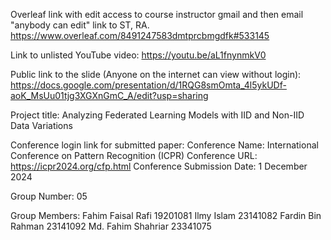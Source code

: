 Overleaf link with edit access to course instructor gmail and then email "anybody can edit" link to ST, RA.
https://www.overleaf.com/8491247583dmtprcbmgdfk#533145

Link to unlisted YouTube video: https://youtu.be/aL1fnynmkV0


Public link to the slide (Anyone on the internet can view without login):
https://docs.google.com/presentation/d/1RQG8smOmta_4l5ykUDf-aoK_MsUu01tjg3XGXnGmC_A/edit?usp=sharing

Project title:
Analyzing Federated Learning Models with IID and Non-IID Data Variations

Conference login link for submitted paper: 
Conference Name: International Conference on Pattern Recognition (ICPR)
Conference URL: https://icpr2024.org/cfp.html 
Conference Submission Date: 1 December 2024

Group Number:
05

Group Members:
Fahim Faisal Rafi  19201081
Ilmy Islam  23141082
Fardin Bin Rahman 23141092
Md. Fahim Shahriar 23341075
